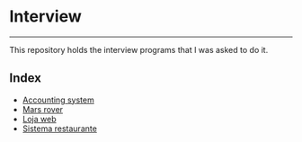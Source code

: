 # Interview
------------

This repository holds the interview programs that I was asked to do it.

## Index
- [Accounting system](https://github.com/augustomelo/interviewPrograms/tree/master/accountingSystem)
- [Mars rover](https://github.com/augustomelo/interviewPrograms/tree/master/marsrover)
- [Loja web](https://github.com/augustomelo/interviewPrograms/tree/master/lojaweb)
- [Sistema restaurante](https://github.com/augustomelo/interviewPrograms/tree/master/sistemaRestaurante)
